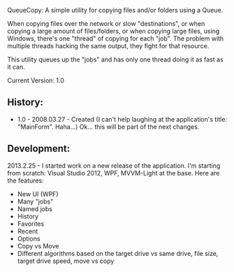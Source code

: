 QueueCopy: A simple utility for copying files and/or folders using a Queue.

When copying files over the network or slow "destinations", or when copying a large amount of files/folders, or when copying large files, using Windows, there's one "thread" of copying for each "job".  The problem with multiple threads hacking the same output, they fight for that resource.

This utility queues up the "jobs" and has only one thread doing it as fast as it can.  

Current Version: 1.0

History:
-----------------

- 1.0 - 2008.03.27 - Created (I can't help laughing at the application's title: "MainForm".  Haha...) Ok... this will be part of the next changes.

Development:
-----------------
2013.2.25 - I started work on a new release of the application.  I'm starting from scratch: Visual Studio 2012, WPF, MVVM-Light at the base.  Here are the features:
  - New UI (WPF)
  - Many "jobs"
  - Named jobs
  - History
  - Favorites
  - Recent
  - Options
  - Copy vs Move
  - Different algorithms based on the target drive vs same drive, file size, target drive speed, move vs copy

